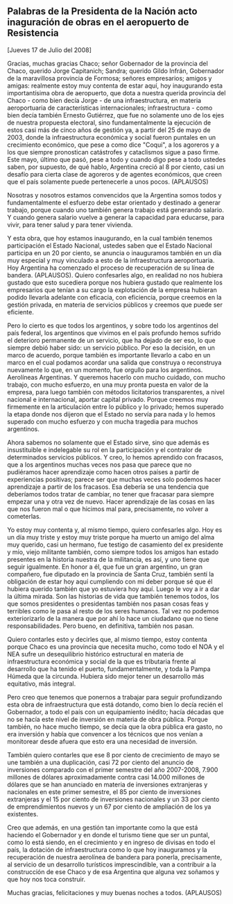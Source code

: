 Palabras de la Presidenta de la Nación acto inaguración de obras en el aeropuerto de Resistencia
------------------------------------------------------------------------------------------------

[Jueves 17 de Julio del 2008]

Gracias, muchas gracias Chaco; señor Gobernador de la provincia del
Chaco, querido Jorge Capitanich; Sandra; querido Gildo Infrán,
Gobernador de la maravillosa provincia de Formosa; señores empresarios;
amigos y amigas: realmente estoy muy contenta de estar aquí, hoy
inaugurando esta importantísima obra de aeropuerto, que dota a nuestra
querida provincia del Chaco - como bien decía Jorge - de una
infraestructura, en materia aeroportuaria de características
internacionales; infraestructura - como bien decía también Ernesto
Gutiérrez, que fue no solamente uno de los ejes de nuestra propuesta
electoral, sino fundamentalmente la ejecución de estos casi más de cinco
años de gestión ya, a partir del 25 de mayo de 2003, donde la
infraestructura económica y social fueron puntales en un crecimiento
económico, que pese a como dice "Coqui", a los agoreros y a los que
siempre pronostican catástrofes y cataclismos sigue a paso firme. Este
mayo, último que pasó, pese a todo y cuando digo pese a todo ustedes
saben, por supuesto, de qué hablo, Argentina creció al 8 por ciento,
casi un desafío para cierta clase de agoreros y de agentes económicos,
que creen que el país solamente puede pertenecerle a unos pocos.
(APLAUSOS)

Nosotras y nosotros estamos convencidos que la Argentina somos todos y
fundamentalmente el esfuerzo debe estar orientado y destinado a generar
trabajo, porque cuando uno también genera trabajo está generando
salario. Y cuando genera salario vuelve a generar la capacidad para
educarse, para vivir, para tener salud y para tener vivienda.

Y esta obra, que hoy estamos inaugurando, en la cual también tenemos
participación el Estado Nacional, ustedes saben que el Estado Nacional
participa en un 20 por ciento, se anuncia o inauguramos también en un
día muy especial y muy vinculado a esto de la infraestructura
aeroportuaria. Hoy Argentina ha comenzado el proceso de recuperación de
su línea de bandera. (APLAUSOS). Quiero confesarles algo, en realidad no
nos hubiera gustado que esto sucediera porque nos hubiera gustado que
realmente los empresarios que tenían a su cargo la explotación de la
empresa hubieran podido llevarla adelante con eficacia, con eficiencia,
porque creemos en la gestión privada, en materia de servicios públicos y
creemos que puede ser eficiente.

Pero lo cierto es que todos los argentinos, y sobre todo los argentinos
del país federal, los argentinos que vivimos en el país profundo hemos
sufrido el deterioro permanente de un servicio, que ha dejado de ser
eso, lo que siempre debió haber sido: un servicio público. Por eso la
decisión, en un marco de acuerdo, porque también es importante llevarlo
a cabo en un marco en el cual podamos acordar una salida que construya o
reconstruya nuevamente lo que, en un momento, fue orgullo para los
argentinos. Aerolíneas Argentinas. Y queremos hacerlo con mucho cuidado,
con mucho trabajo, con mucho esfuerzo, en una muy pronta puesta en valor
de la empresa, para luego también con métodos licitatorios
transparentes, a nivel nacional e internacional, aportar capital
privado. Porque creemos muy firmemente en la articulación entre lo
público y lo privado; hemos superado la etapa donde nos dijeron que el
Estado no servía para nada y lo hemos superado con mucho esfuerzo y con
mucha tragedia para muchos argentinos.

Ahora sabemos no solamente que el Estado sirve, sino que además es
insustituible e indelegable su rol en la participación y el contralor de
determinados servicios públicos. Y creo, lo hemos aprendido con
fracasos, que a los argentinos muchas veces nos pasa que parece que no
pudiéramos hacer aprendizaje como hacen otros países a partir de
experiencias positivas; parece ser que muchas veces solo podemos hacer
aprendizaje a partir de los fracasos. Esa debería se una tendencia que
deberíamos todos tratar de cambiar, no tener que fracasar para siempre
empezar una y otra vez de nuevo. Hacer aprendizaje de las cosas en las
que nos fueron mal o que hicimos mal para, precisamente, no volver a
cometerlas.

Yo estoy muy contenta y, al mismo tiempo, quiero confesarles algo. Hoy
es un día muy triste y estoy muy triste porque ha muerto un amigo del
alma muy querido, casi un hermano, fue testigo de casamiento del ex
presidente y mío, viejo militante también, como siempre todos los amigos
han estado presentes en la historia nuestra de la militancia, es así, y
uno tiene que seguir igualmente. En honor a él, que fue un gran
argentino, un gran compañero, fue diputado en la provincia de Santa
Cruz, también sentí la obligación de estar hoy aquí cumpliendo con mi
deber porque sé que él hubiera querido también que yo estuviera hoy
aquí. Luego le voy a ir a dar la última mirada. Son las historias de
vida que también tenemos todos, los que somos presidentes o presidentas
también nos pasan cosas feas y terribles como le pasa al resto de los
seres humanos. Tal vez no podemos exteriorizarlo de la manera que por
ahí lo hace un ciudadano que no tiene responsabilidades. Pero bueno, en
definitiva, también nos pasan.   

Quiero contarles esto y decirles que, al mismo tiempo, estoy contenta
porque Chaco es una provincia que necesita mucho, como todo el NOA y el
NEA sufre un desequilibrio histórico estructural en materia de
infraestructura económica y social de la que es tributaria frente al
desarrollo que ha tenido el puerto, fundamentalmente, y toda la Pampa
Húmeda que la circunda. Hubiera sido mejor tener un desarrollo más
equitativo, más integral.

Pero creo que tenemos que ponernos a trabajar para seguir profundizando
esta obra de infraestructura que está dotando, como bien lo decía recién
el Gobernador, a todo el país con un equipamiento inédito; hacía décadas
que no se hacía este nivel de inversión en materia de obra pública.
Porque también, no hace mucho tiempo, se decía que la obra pública era
gasto, no era inversión y había que convencer a los técnicos que nos
venían a monitorear desde afuera que esto era una necesidad de
inversión.

También quiero contarles que ese 8 por ciento de crecimiento de mayo se
une también a una duplicación, casi 72 por ciento del anuncio de
inversiones comparado con el primer semestre del año 2007-2008, 7.900
millones de dólares aproximadamente contra casi 14.000 millones de
dólares que se han anunciado en materia de inversiones extranjeras y
nacionales en este primer semestre, el 85 por ciento de inversiones
extranjeras y el 15 por ciento de inversiones nacionales y un 33 por
ciento de emprendimientos nuevos y un 67 por ciento de ampliación de los
ya existentes.

Creo que además, en una gestión tan importante como la que está haciendo
el Gobernador y en donde el turismo tiene que ser un puntal, como lo
está siendo, en el crecimiento y en ingreso de divisas en todo el país,
la dotación de infraestructura como lo que hoy inauguramos y la
recuperación de nuestra aerolínea de bandera para ponerla, precisamente,
al servicio de un desarrollo turísticos imprescindible, van a contribuir
a la construcción de ese Chaco y de esa Argentina que alguna vez soñamos
y que hoy nos toca construir.

Muchas gracias, felicitaciones y muy buenas noches a todos. (APLAUSOS)  

 
